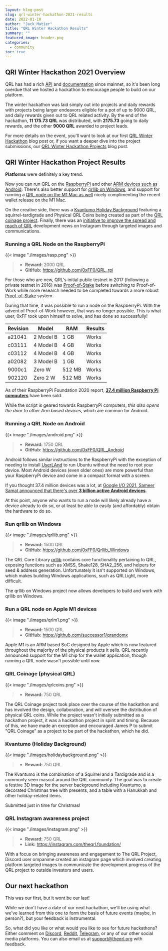 ```yaml
---
layout: blog-post
slug: qrl-winter-hackathon-2021-results
date: 2022-01-10
author: "Jack Matier"
title: "QRL Winter Hackathon Results"
summary: ""
featured_image: header.png
categories:
  - community
toc: true
---
```


## QRl Winter Hackathon 2021 Overview

QRL has had a rich [API](https://api.theqrl.org/#qrl-api) and [documentation](https://docs.theqrl.org/) since mainnet, so it's been long overdue that we hosted a hackathon to encourage people to build on our platform. 

The winter hackathon was laid simply out into projects and daily rewards with projects being larger endeavors eligible for a pot of up to 9000 QRL, and daily rewards given out to QRL related activity. By the end of the hackathon, **11 175.73 QRL** was distributed, with **2175.73** going to daily rewards, and the other **9000 QRL** awarded to project leads.

For more details on the event, you'll want to look at our first [QRL Winter Hackathon](/blog/qrl-winter-hackathon-2021/) blog post or, if you want a deeper dive into the project submissions, our [QRL Winter Hackathon Projects](/blog/qrl-winter-hackathon-2021-projects/) blog post.

## QRl Winter Hackathon Project Results

**Platforms** were definitely a key trend. 

Now you can run QRL on the [RaspberryPi](running-a-qrl-node-on-the-raspberrypi) and other [ARM devices such as Android](#running-a-qrl-node-on-android). There's also better support for [qrllib on Windows](#run-qrllib-on-windows), and support for running a [QRL node on the M1 Mac as well](#run-a-qrl-node-on-apple-m1-devices) nicely complimenting the recent wallet release on the M1 Mac.

On the creative side, there was a [Kvantumo Holiday Background](#kvantumo-holiday-background) featuring a squirrel-tardigrade and Physical QRL Coins being created as part of the [QRL coinage project](#qrl-coinage-physical-qrl). Finally, there was an [initiative to improve the spread and reach of QRL](#qrl-instagram-awareness-project) development news on Instagram through targeted images and communications.

### Running a QRL Node on the RaspberryPi

{{< image "./images/rasp.png" >}}

> - **Reward:** 2000 QRL
> - **GitHub:** https://github.com/0xFF0/QRL_rpi

For those who are new, QRL's initial public testnet in 2017 (following a private testnet in 2016) was [Proof-of-Stake](/features/proof-of-stake) before switching to Proof-of-Work while more research needed to be completed towards a more robust [Proof-of-Stake](/features/proof-of-stake) system. 

During that time, it was possible to run a node on the RaspberryPi. With the advent of Proof-of-Work however, that was no longer possible. This is what user, 0xFF took upon himself to solve, and has done so successfully!

| Revision      | Model         | RAM       | Results   |
| ------------- | ------------- | --------- | --------- |
| a21041        | 2 Model B     | 1 GB      | Works     |
| c03111        | 4 Model B     | 4 GB      | Works     |
| c03112        | 4 Model B     | 4 GB      | Works     |
| a02082        | 3 Model B     | 1 GB      | Works     |
| 9000c1        | Zero W        | 512 MB    | Works     |
| 902120        | Zero 2 W      | 512 MB    | Works     |

As of their RaspberryPi Foundation 2020 report, [**37.4 million Raspberry Pi computers**](https://static.raspberrypi.org/files/about/RaspberryPiFoundationReview2020.pdf) have been sold.

While the script is geared towards RaspberryPi computers, *this also opens the door to other Arm based devices*, which are common for Android.

### Running a QRL Node on Android

{{< image "./images/android.png" >}}

> - **Reward:** 1750 QRL
> - **GitHub:** https://github.com/0xFF0/QRL_Android

Android follows similar instructions to the RaspberryPi with the exception of needing to install [UserLAnd](https://play.google.com/store/apps/details?id=tech.ula&hl=en) to run Ubuntu without the need to root your device. Most Android devices (even older ones) are more powerful than your RaspberryPi device and come in a compact format with a screen. 

If you thought 37.4 million devices was a lot, at [Google I/O 2021, Sameer Samat announced that there's over **3 billion active Android devices**](https://www.theverge.com/2021/5/18/22440813/android-devices-active-number-smartphones-google-2021).

At this point, anyone who wants to run a node will likely already have a device already to do so, or at least be able to easily (and affordably) obtain the hardware to do so.

### Run qrllib on Windows

{{< image "./images/qrllib.png" >}}

> - **Reward:** 1500 QRL
> - **GitHub:** https://github.com/0xFF0/Qrllib_Windows

The QRL Core Library [qrllib](https://github.com/theQRL/qrllib) contains core functionality pertaining to QRL, exposing functions such as XMSS, Shake128, SHA2_256, and helpers for seed & address generation. Unfortunately it isn't supported on Windows, which makes building Windows applications, such as QRLLight, more difficult. 

The qrllib on Windows project now allows developers to build and work with qrllib on Windows.

### Run a QRL node on Apple M1 devices

{{< image "./images/qrlm1.png" >}}

> - **Reward:** 1500 QRL
> - **GitHub:** https://github.com/successor1/qrandomx

Apple M1 is an ARM based SoC designed by Apple which is now featured throughout the majority of the physical products it sells. QRL recently announced support for the M1 chip for the wallet application, though running a QRL node wasn't possible until now.

### QRL Coinage (physical QRL)

{{< image "./images/qrlcoins.png" >}}

> - **Reward:** 750 QRL

The QRL Coinage project took place over the course of the hackathon and has involved the design, collaboration, and will oversee the distribution of physical QRL coins. While the project wasn't initially submitted as a hackathon project, it was a hackathon project in spirit and timing. Because of this, we have made an exception and encouraged James P to submit "QRL Coinage" as a project to be part of the hackathon, which he did.

### Kvantumo (Holiday Background)

{{< image "./images/holidaybackground.png" >}}

> - **Reward:** 750 QRL

The Kvantumo is the combination of a Squirrel and a Tardigrade and is a commonly seen mascot around the QRL community. The goal was to create a festive 3D image for the server background including Kvantumo, a decorated Christmas tree with presents, and a table with a Hanukkah and other holiday-related items. 

Submitted just in time for Christmas! 

### QRL Instagram awareness project

{{< image "./images/instagram.png" >}}

> - **Reward:** 750 QRL
> - **Link:** https://instagram.com/theqrl.foundation/

With a focus on bringing awareness and engagement to The QRL Project, Discord user ompanime created an instagram page which involved creating platform targeted images to communicate the development progress of the QRL project to outside investors and users. 

## Our next hackathon

This was our first, but it wont be our last!

While we don't have a date of our next hackathon, we'll be using what we've learned from this one to form the basis of future events (maybe, in person?), but your feedback is instrumental.

So, what did you like or what would you like to see for future hackathons? Either comment on [Discord](/Discord), [Reddit](/reddit), [Telegram](Telegram), or any of our other social media platforms. You can also email us at support@theqrl.org with feedback.